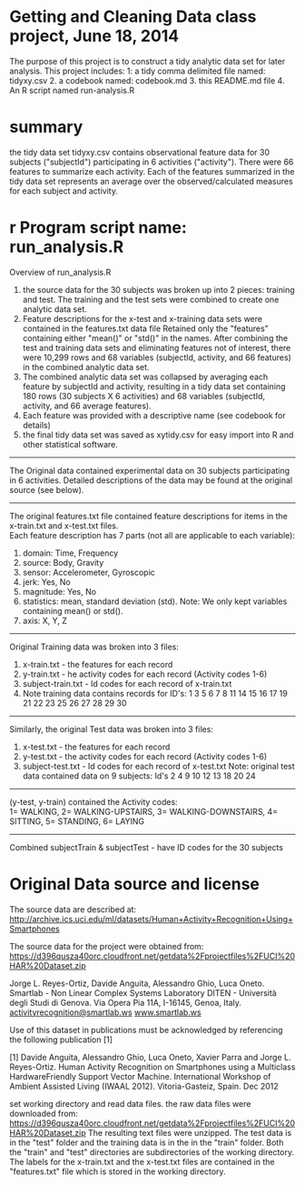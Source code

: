 Getting and Cleaning Data class project, June 18, 2014
========================================================

The purpose of this project is to construct a tidy analytic data set for later analysis. 
This project includes:
1:  a tidy comma delimited file named:  tidyxy.csv
2.  a codebook named:  codebook.md
3.  this README.md file
4.  An R script named run-analysis.R

summary
=====================================================================================================================================
the tidy data set tidyxy.csv contains observational feature data for 30 subjects ("subjectId") participating in 6 activities
("activity"). There were 66 features to summarize each activity.  Each of the features summarized in the tidy data set represents an 
average over the observed/calculated measures for each subject and activity.  

r Program script name:  run_analysis.R
=====================================================================================================================================
Overview of run_analysis.R
1. the source data for the 30 subjects was broken up into 2 pieces:  training and test.  The training and the test sets were combined to create one 
   analytic data set.
2. Feature descriptions for the x-test and x-training data sets were contained in the features.txt data file
   Retained only the "features" containing either "mean()" or "std()" in the names.
   After combining the test and training data sets and eliminating features not of interest, there were 10,299 rows and 68 variables 
   (subjectId, activity, and 66 features) in the combined analytic data set.
3. The combined analytic data set was collapsed by averaging each feature by subjectId and activity, resulting in a tidy data set
   containing 180 rows (30 subjects X 6 activities) and 68 variables (subjectId, activity, and 66 average features).  
4. Each feature was provided with a descriptive name (see codebook for details)
5. the final tidy data set was saved as xytidy.csv for easy import into R and other statistical software.
   
-------------------------------------------------------------------------------------------------------------------------------------

The Original data contained experimental data on 30 subjects participating in 6 activities.  Detailed descriptions of the data
may be found at the original source (see below).

-------------------------------------------------------------------------------------------------------------------------------------

The original features.txt file contained feature descriptions for items in the x-train.txt and x-test.txt files.  
Each feature description has 7 parts (not all are applicable to each variable): 
1. domain: Time, Frequency
2. source: Body, Gravity
3. sensor: Accelerometer, Gyroscopic
4. jerk: Yes, No
5. magnitude: Yes, No
6. statistics: mean, standard deviation (std).  Note: We only kept variables containing mean() or std().
7. axis: X, Y, Z

-------------------------------------------------------------------------------------------------------------------------------------

Original Training data was broken into  3 files: 
1. x-train.txt - the features for each record
2. y-train.txt - he activity codes for each record (Activity codes 1-6)
3. subject-train.txt - Id codes for each record of x-train.txt
4. Note training data contains records for ID's:  1   3   5   6   7   8  11  14  15  16  17  19  21  22  23  25  26  27  28  29  30 

-------------------------------------------------------------------------------------------------------------------------------------

Similarly, the original Test data was broken into  3 files: 
1.   x-test.txt - the features for each record
2.   y-test.txt - the activity codes for each record (Activity codes 1-6)
3.   subject-test.txt - Id codes for each record of x-test.txt
  Note:  original test data contained data on 9 subjects:  Id's 2   4   9  10  12  13  18  20  24 
  
-------------------------------------------------------------------------------------------------------------------------------------

(y-test, y-train) contained the Activity codes:  
1= WALKING, 2= WALKING-UPSTAIRS, 3= WALKING-DOWNSTAIRS, 4= SITTING, 5= STANDING, 6= LAYING
 
-------------------------------------------------------------------------------------------------------------------------------------

Combined subjectTrain & subjectTest - have ID codes for the 30 subjects

Original Data source and license
=======================================================
The source data are described at: 
http://archive.ics.uci.edu/ml/datasets/Human+Activity+Recognition+Using+Smartphones 

The source data for the project were obtained from: 
https://d396qusza40orc.cloudfront.net/getdata%2Fprojectfiles%2FUCI%20HAR%20Dataset.zip 

Jorge L. Reyes-Ortiz, Davide Anguita, Alessandro Ghio, Luca Oneto.
Smartlab - Non Linear Complex Systems Laboratory
DITEN - Università degli Studi di Genova.
Via Opera Pia 11A, I-16145, Genoa, Italy.
activityrecognition@smartlab.ws
www.smartlab.ws

Use of this dataset in publications must be acknowledged by referencing the following publication [1] 

[1] Davide Anguita, Alessandro Ghio, Luca Oneto, Xavier Parra and Jorge L. Reyes-Ortiz. Human Activity Recognition on Smartphones using a Multiclass HardwareFriendly Support Vector Machine. International Workshop of Ambient Assisted Living (IWAAL 2012). Vitoria-Gasteiz, Spain. Dec 2012

 set working directory and read data files.  the raw data files were downloaded from: 
 https://d396qusza40orc.cloudfront.net/getdata%2Fprojectfiles%2FUCI%20HAR%20Dataset.zip 
 The resulting text files were unzipped.  The test data is in the "test" folder and the training data is in the
 in the "train" folder. Both the "train" and "test" directories are subdirectories of the working directory.
 The labels for the x-train.txt and the x-test.txt files are contained in the "features.txt" file which is
 stored in the working directory.  

